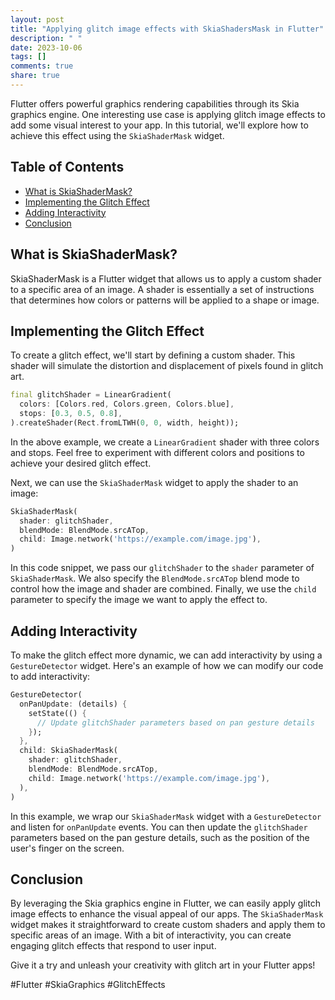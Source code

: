 ```yaml
---
layout: post
title: "Applying glitch image effects with SkiaShadersMask in Flutter"
description: " "
date: 2023-10-06
tags: []
comments: true
share: true
---
```


Flutter offers powerful graphics rendering capabilities through its Skia graphics engine. One interesting use case is applying glitch image effects to add some visual interest to your app. In this tutorial, we'll explore how to achieve this effect using the `SkiaShaderMask` widget.

## Table of Contents
- [What is SkiaShaderMask?](#what-is-skiashadermask)
- [Implementing the Glitch Effect](#implementing-the-glitch-effect)
- [Adding Interactivity](#adding-interactivity)
- [Conclusion](#conclusion)

## What is SkiaShaderMask?
SkiaShaderMask is a Flutter widget that allows us to apply a custom shader to a specific area of an image. A shader is essentially a set of instructions that determines how colors or patterns will be applied to a shape or image.

## Implementing the Glitch Effect
To create a glitch effect, we'll start by defining a custom shader. This shader will simulate the distortion and displacement of pixels found in glitch art.

```dart
final glitchShader = LinearGradient(
  colors: [Colors.red, Colors.green, Colors.blue],
  stops: [0.3, 0.5, 0.8],
).createShader(Rect.fromLTWH(0, 0, width, height));
```

In the above example, we create a `LinearGradient` shader with three colors and stops. Feel free to experiment with different colors and positions to achieve your desired glitch effect.

Next, we can use the `SkiaShaderMask` widget to apply the shader to an image:

```dart
SkiaShaderMask(
  shader: glitchShader,
  blendMode: BlendMode.srcATop,
  child: Image.network('https://example.com/image.jpg'),
)
```

In this code snippet, we pass our `glitchShader` to the `shader` parameter of `SkiaShaderMask`. We also specify the `BlendMode.srcATop` blend mode to control how the image and shader are combined. Finally, we use the `child` parameter to specify the image we want to apply the effect to.

## Adding Interactivity
To make the glitch effect more dynamic, we can add interactivity by using a `GestureDetector` widget. Here's an example of how we can modify our code to add interactivity:

```dart
GestureDetector(
  onPanUpdate: (details) {
    setState(() {
      // Update glitchShader parameters based on pan gesture details
    });
  },
  child: SkiaShaderMask(
    shader: glitchShader,
    blendMode: BlendMode.srcATop,
    child: Image.network('https://example.com/image.jpg'),
  ),
)
```

In this example, we wrap our `SkiaShaderMask` widget with a `GestureDetector` and listen for `onPanUpdate` events. You can then update the `glitchShader` parameters based on the pan gesture details, such as the position of the user's finger on the screen.

## Conclusion
By leveraging the Skia graphics engine in Flutter, we can easily apply glitch image effects to enhance the visual appeal of our apps. The `SkiaShaderMask` widget makes it straightforward to create custom shaders and apply them to specific areas of an image. With a bit of interactivity, you can create engaging glitch effects that respond to user input.

Give it a try and unleash your creativity with glitch art in your Flutter apps!

\#Flutter \#SkiaGraphics #GlitchEffects